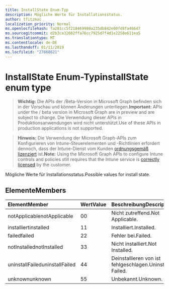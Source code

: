 ```yaml
---
title: InstallState Enum-Typ
description: Mögliche Werte für Installationsstatus.
author: tfitzmac
localization_priority: Normal
ms.openlocfilehash: fa281cc5f218469980a235db842e00fd8fa46647
ms.sourcegitcommit: d2b3ca32602ffa76cc7925d7f4d1e2258e611ea5
ms.translationtype: MT
ms.contentlocale: de-DE
ms.lasthandoff: 01/11/2019
ms.locfileid: "27868621"
---
```

# <a name="installstate-enum-type"></a><span data-ttu-id="4b40c-103">InstallState Enum-Typ</span><span class="sxs-lookup"><span data-stu-id="4b40c-103">installState enum type</span></span>

> <span data-ttu-id="4b40c-104">**Wichtig:** Die APIs der /Beta-Version in Microsoft Graph befinden sich in der Vorschau und können Änderungen unterliegen.</span><span class="sxs-lookup"><span data-stu-id="4b40c-104">**Important:** APIs under the / beta version in Microsoft Graph are in preview and are subject to change.</span></span> <span data-ttu-id="4b40c-105">Die Verwendung dieser APIs in Produktionsanwendungen wird nicht unterstützt.</span><span class="sxs-lookup"><span data-stu-id="4b40c-105">Use of these APIs in production applications is not supported.</span></span>

> <span data-ttu-id="4b40c-106">**Hinweis:** Die Verwendung der Microsoft Graph-APIs zum Konfigurieren von Intune-Steuerelementen und -Richtlinien erfordert dennoch, dass der Intune-Dienst vom Kunden [ordnungsgemäß lizenziert](https://go.microsoft.com/fwlink/?linkid=839381) ist.</span><span class="sxs-lookup"><span data-stu-id="4b40c-106">**Note:** Using the Microsoft Graph APIs to configure Intune controls and policies still requires that the Intune service is [correctly licensed](https://go.microsoft.com/fwlink/?linkid=839381) by the customer.</span></span>

<span data-ttu-id="4b40c-107">Mögliche Werte für Installationsstatus.</span><span class="sxs-lookup"><span data-stu-id="4b40c-107">Possible values for install state.</span></span>
## <a name="members"></a><span data-ttu-id="4b40c-108">Elemente</span><span class="sxs-lookup"><span data-stu-id="4b40c-108">Members</span></span>
|<span data-ttu-id="4b40c-109">Element</span><span class="sxs-lookup"><span data-stu-id="4b40c-109">Member</span></span>|<span data-ttu-id="4b40c-110">Wert</span><span class="sxs-lookup"><span data-stu-id="4b40c-110">Value</span></span>|<span data-ttu-id="4b40c-111">Beschreibung</span><span class="sxs-lookup"><span data-stu-id="4b40c-111">Description</span></span>|
|:---|:---|:---|
|<span data-ttu-id="4b40c-112">notApplicable</span><span class="sxs-lookup"><span data-stu-id="4b40c-112">notApplicable</span></span>|<span data-ttu-id="4b40c-113">0</span><span class="sxs-lookup"><span data-stu-id="4b40c-113">0</span></span>|<span data-ttu-id="4b40c-114">Nicht zutreffend.</span><span class="sxs-lookup"><span data-stu-id="4b40c-114">Not Applicable.</span></span>|
|<span data-ttu-id="4b40c-115">installiert</span><span class="sxs-lookup"><span data-stu-id="4b40c-115">installed</span></span>|<span data-ttu-id="4b40c-116">1</span><span class="sxs-lookup"><span data-stu-id="4b40c-116">1</span></span>|<span data-ttu-id="4b40c-117">Installiert.</span><span class="sxs-lookup"><span data-stu-id="4b40c-117">Installed.</span></span>|
|<span data-ttu-id="4b40c-118">failed</span><span class="sxs-lookup"><span data-stu-id="4b40c-118">failed</span></span>|<span data-ttu-id="4b40c-119">2</span><span class="sxs-lookup"><span data-stu-id="4b40c-119">2</span></span>|<span data-ttu-id="4b40c-120">Fehler bei.</span><span class="sxs-lookup"><span data-stu-id="4b40c-120">Failed.</span></span>|
|<span data-ttu-id="4b40c-121">notInstalled</span><span class="sxs-lookup"><span data-stu-id="4b40c-121">notInstalled</span></span>|<span data-ttu-id="4b40c-122">3</span><span class="sxs-lookup"><span data-stu-id="4b40c-122">3</span></span>|<span data-ttu-id="4b40c-123">Nicht installiert.</span><span class="sxs-lookup"><span data-stu-id="4b40c-123">Not Installed.</span></span>|
|<span data-ttu-id="4b40c-124">uninstallFailed</span><span class="sxs-lookup"><span data-stu-id="4b40c-124">uninstallFailed</span></span>|<span data-ttu-id="4b40c-125">4</span><span class="sxs-lookup"><span data-stu-id="4b40c-125">4</span></span>|<span data-ttu-id="4b40c-126">Deinstallieren von ist fehlgeschlagen.</span><span class="sxs-lookup"><span data-stu-id="4b40c-126">Uninstall Failed.</span></span>|
|<span data-ttu-id="4b40c-127">unknown</span><span class="sxs-lookup"><span data-stu-id="4b40c-127">unknown</span></span>|<span data-ttu-id="4b40c-128">5</span><span class="sxs-lookup"><span data-stu-id="4b40c-128">5</span></span>|<span data-ttu-id="4b40c-129">Unbekannt.</span><span class="sxs-lookup"><span data-stu-id="4b40c-129">Unknown.</span></span>|





